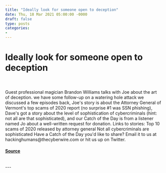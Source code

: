 ```yaml
---
title: "Ideally look for someone open to deception"
date: Thu, 18 Mar 2021 05:00:00 -0000
draft: false
type: posts
categories: 
- 
---
```

# Ideally look for someone open to deception

<br/>

<br/>
Guest professional magician Brandon Williams talks with Joe about the art of deception. we have some follow-up on a watering hole attack we discussed a few episodes back, Joe's story is about the Attorney General of Vermont's top scams of 2020 report (no surprise #1 was SSN phishing), Dave's got a story about the level of sophistication of cybercriminals (hint: not all are that sophisticated), and our Catch of the Day is from a listener named Jo about a well-written request for donation. Links to stories: Top 10 scams of 2020 released by attorney general Not all cybercriminals are sophisticated Have a Catch of the Day you'd like to share? Email it to us at hackinghumans@thecyberwire.com or hit us up on Twitter.

#### [Source](https://thecyberwire.com/podcasts/hacking-humans/139/notes)

<br/>
---
